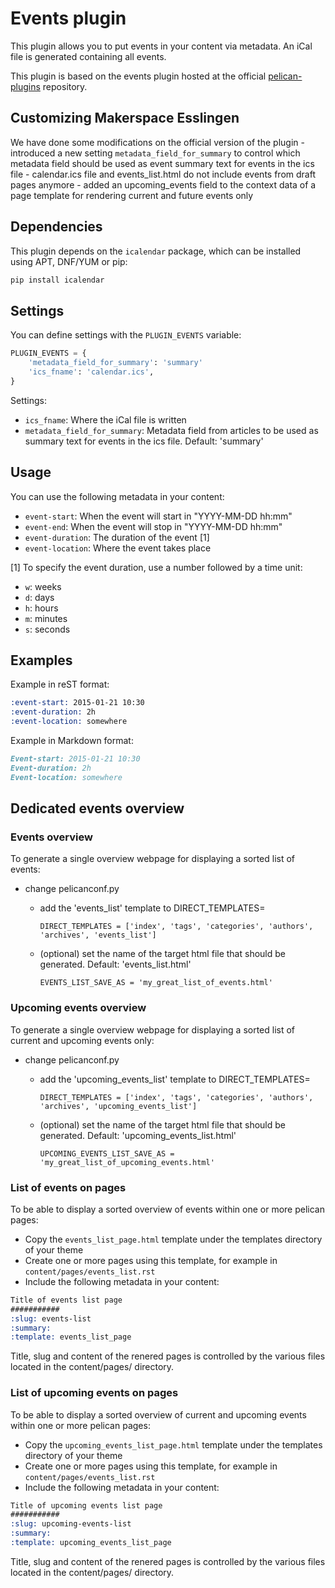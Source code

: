 Events plugin
=============

This plugin allows you to put events in your content via metadata. An
iCal file is generated containing all events.

This plugin is based on the events plugin hosted at the official [pelican-plugins](https://github.com/getpelican/pelican-plugins/tree/master/events) repository.

Customizing Makerspace Esslingen
--------------------------------
We have done some modifications on the official version of the plugin
    - introduced a new setting `metadata_field_for_summary` to control which metadata field should be used as event summary text for events in the ics file
    - calendar.ics file and events_list.html do not include events from draft pages anymore
    - added an upcoming_events field to the context data of a page template for rendering current and future events only


Dependencies
------------

This plugin depends on the `icalendar` package, which can be installed
using APT, DNF/YUM or pip:

```sh
pip install icalendar
```


Settings
--------

You can define settings with the `PLUGIN_EVENTS` variable:

```python
PLUGIN_EVENTS = {
    'metadata_field_for_summary': 'summary'
    'ics_fname': 'calendar.ics',
}
```

Settings:
- `ics_fname`: Where the iCal file is written
- `metadata_field_for_summary`: Metadata field from articles to be used as summary text for events in the ics file. Default: 'summary'


Usage
-----

You can use the following metadata in your content:
- `event-start`: When the event will start in "YYYY-MM-DD hh:mm"
- `event-end`: When the event will stop in "YYYY-MM-DD hh:mm"
- `event-duration`: The duration of the event [1]
- `event-location`: Where the event takes place

[1] To specify the event duration, use a number followed by a time unit:
- `w`: weeks
- `d`: days
- `h`: hours
- `m`: minutes
- `s`: seconds


Examples
--------

Example in reST format:
```reST
:event-start: 2015-01-21 10:30
:event-duration: 2h
:event-location: somewhere
```

Example in Markdown format:
```markdown
Event-start: 2015-01-21 10:30
Event-duration: 2h
Event-location: somewhere
```


Dedicated events overview 
-------------------------

###

### Events overview

To generate a single overview webpage for displaying a sorted list of events:

- change pelicanconf.py
  - add the 'events_list' template to DIRECT_TEMPLATES=

    ```DIRECT_TEMPLATES = ['index', 'tags', 'categories', 'authors', 'archives', 'events_list']```

  - (optional) set the name of the target html file that should be generated. Default: 'events_list.html'

    ```EVENTS_LIST_SAVE_AS = 'my_great_list_of_events.html'```

### Upcoming events overview

To generate a single overview webpage for displaying a sorted list of current and upcoming events only:

- change pelicanconf.py
    - add the 'upcoming_events_list' template to DIRECT_TEMPLATES=

        ```DIRECT_TEMPLATES = ['index', 'tags', 'categories', 'authors', 'archives', 'upcoming_events_list']```

    - (optional) set the name of the target html file that should be generated. Default: 'upcoming_events_list.html'

        ```UPCOMING_EVENTS_LIST_SAVE_AS = 'my_great_list_of_upcoming_events.html'```

### List of events on pages

To be able to display a sorted overview of events within one or more pelican pages:

- Copy the `events_list_page.html` template under the templates directory of your theme
- Create one or more pages using this template, for example in `content/pages/events_list.rst`
- Include the following metadata in your content:
```reST
Title of events list page
###########
:slug: events-list
:summary:
:template: events_list_page
```

Title, slug and content of the renered pages is controlled by the various files located in the content/pages/ directory.

### List of upcoming events on pages

To be able to display a sorted overview of current and upcoming events within one or more pelican pages:

- Copy the `upcoming_events_list_page.html` template under the templates directory of your theme
- Create one or more pages using this template, for example in `content/pages/events_list.rst`
- Include the following metadata in your content:
```reST
Title of upcoming events list page
###########
:slug: upcoming-events-list
:summary:
:template: upcoming_events_list_page
```

Title, slug and content of the renered pages is controlled by the various files located in the content/pages/ directory.

